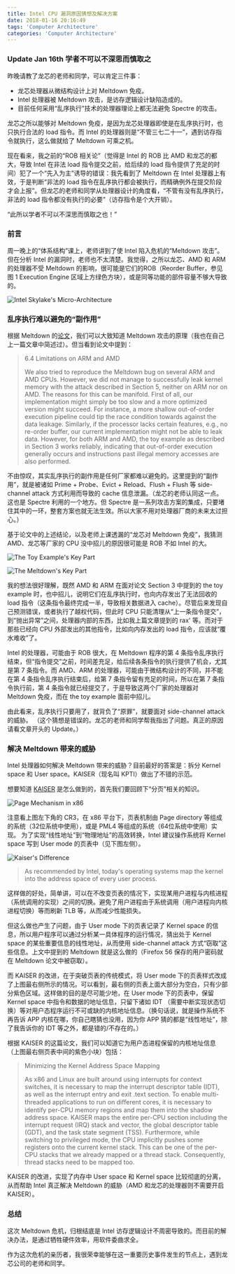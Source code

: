 ```yaml
---
title: Intel CPU 漏洞原因猜想及解决方案
date: 2018-01-16 20:16:49
tags: 'Computer Architecture'
categories: 'Computer Architecture'
---
```

### Update Jan 16th 学者不可以不深思而慎取之
昨晚请教了龙芯的老师和同学，可以肯定三件事：
+ 龙芯处理器从微结构设计上对 Meltdown 免疫。
+ Intel 处理器被 Meltdown 攻击，是访存逻辑设计缺陷造成的。
+ 目前任何采用“乱序执行”技术的处理器理论上都无法避免 Spectre 的攻击。
<!-- more -->

龙芯之所以能够对 Meltdown 免疫，是因为龙芯处理器即使是在乱序执行时，也只执行合法的 load 指令。而 Intel 的处理器则是“不管三七二十一”，遇到访存指令就执行，这么做就给了 Meltdown 可乘之机。

现在看来，我之前的“ROB 相关论”（觉得是 Intel 的 ROB 比 AMD 和龙芯的都大，导致 Intel 在非法 load 指令提交之前，给后续的 load 指令提供了充足的时间）犯了一个“先入为主”诱导的错误：我先看到了 Meltdown 在 Intel 处理器上有效，于是判断“非法的 load 指令在乱序执行都会被执行，而精确例外在提交阶段才会上报”。但龙芯的老师和同学从处理器设计的角度看，“不管有没有乱序执行，非法的 load 指令都没有执行的必要”（访存指令是个大开销）。

“此所以学者不可以不深思而慎取之也！”

### 前言
周一晚上的“体系结构”课上，老师讲到了使 Intel 陷入危机的“Meltdown 攻击”。但在分析 Intel 的漏洞时，老师也不太清楚。我觉得，之所以龙芯、AMD 和 ARM 的处理器不受 Meltdown 的影响，很可能是它们的ROB（Reorder Buffer，参见图 1 Execution Engine 区域上方绿色方块），或是同等功能的部件容量不够大导致的。

![Intel Skylake's Micro-Architecture](./deal-with-intel-meltdown/intel-skylake-microarchitecture.jpg "Intel Skylake's Micro-Architecture")

### 乱序执行难以避免的“副作用”
根据 Meltdown 的[论文](https://meltdownattack.com/)，我们可以大致知道 Meltdown 攻击的原理（我也在自己上一篇文章中简述过）。但当看到论文中提到：
> 6.4 Limitations on ARM and AMD
>
> We also tried to reproduce the Meltdown bug on several ARM and AMD CPUs. However, we did not manage to successfully leak kernel memory with the attack described in Section 5, neither on ARM nor on AMD. The reasons for this can be manifold. First of all, our implementation might simply be too slow and a more optimized version might succeed. For instance, a more shallow out-of-order execution pipeline could tip the race condition towards against the data leakage. Similarly, if the processor lacks certain features, e.g., no re-order buffer, our current implementation might not be able to leak data. However, for both ARM and AMD, the toy example as described in Section 3 works reliably, indicating that out-of-order execution generally occurs and instructions past illegal memory accesses are also performed.

不由惊叹，其实乱序执行的副作用是任何厂家都难以避免的。这里提到的“副作用”，就是被诸如 Prime + Probe、Evict + Reload、Flush + Flush 等 side-channel attack 方式利用而导致的 cache 信息泄漏。（龙芯的老师认同这一点。这也是 Spectre 利用的一个地方。但 Spectre 是一系列攻击方案的集成，只要堵住其中的一环，整套方案也就无法生效。所以大家不用对处理器厂商的未来太过担心。）

基于论文中的上述结论，以及老师上课透漏的“龙芯对 Meltdown 免疫”，我猜测 AMD、龙芯等厂家的 CPU 没中招儿的原因很可能是 ROB 不如 Intel 的大。

![The Toy Example's Key Part](./deal-with-intel-meltdown/the-toy-example-key-part.jpg "The Toy Example's Key Part")

![The Meltdown's Key Part](./deal-with-intel-meltdown/meltdown-source-code.jpg "The Meltdown's Key Part")

我的想法很好理解，既然 AMD 和 ARM 在面对论文 Section 3 中提到的 the toy example 时，也中招儿，说明它们在乱序执行时，也向内存发出了无法回收的 load 指令（这条指令最终完成一半，导致相关数据进入 cache）。尽管后来发现自己预测错误，或者执行了越权代码，但此时 CPU 只能清理从“上一条指令提交”，到“抛出异常”之间，处理器内部的东西，比如我上篇文章提到的 rax' 等。而对于那些已经向 CPU 外部发出的其他指令，比如向内存发出的 load 指令，应该就“覆水难收”了。

Intel 的处理器，可能由于 ROB 很大，在 Meltdown 程序的第 4 条指令乱序执行结束，但“指令提交”之前，时间差充足，给后续各条指令的执行提供了机会，尤其是第 7 条指令。而 AMD、ARM 的处理器，可能由于微结构设计的不同，并不能在第 4 条指令乱序执行结束后，给第 7 条指令留有充足的时间，所以在第 7 条指令执行前，第 4 条指令就已经提交了，于是导致这两个厂家的处理器对 Meltdown 免疫，而在 the toy example 面前中招儿。

由此看来，乱序执行只要用了，就背负了“原罪”，就要面对 side-channel attack 的威胁。
（这个猜想是错误的。龙芯的老师和同学帮我指出了问题。真正的原因请看文章开头的 Update。）

### 解决 Meltdown 带来的威胁
Intel 处理器如何解决 Meltdown 带来的威胁？目前最好的答案是：拆分 Kernel space 和 User space。KAISER（现名叫 KPTI）做出了不错的示范。

想要知道 [KAISER](https://link.zhihu.com/?target=https%3A//gruss.cc/files/kaiser.pdf) 是怎么做到的，首先我们要回顾下“分页”相关的知识。

![Page Mechanism in x86](./deal-with-intel-meltdown/page-mechanism-in-x86.jpg "Page Mechanism in x86")

注意看上图左下角的 CR3，在 x86 平台下，页表机制由 Page directory 等组成的系统（32位系统中使用），或是 PML4 等组成的系统（64位系统中使用）实现。
为了实现“线性地址”到“物理地址”的高效转换，Intel 建议操作系统将 Kernel space 写到 User mode 的页表中（见下图左侧）。

![Kaiser's Difference](./deal-with-intel-meltdown/kaiser-difference.jpg "Kaiser's Difference")

>As recommended by Intel, today's operating systems map the kernel into the address space of every user process.

这样做的好处，简单讲，可以在不改变页表的情况下，实现某用户进程与内核进程（系统调用的实现）之间的切换。避免了用户进程由于系统调用（用户进程向内核进程切换）等而刷新 TLB 等，从而减少性能损失。

但这么做也产生了问题，由于 User mode 下的页表记录了 Kernel space 的信息，所以用户程序可以通过分析某一具体程序的运行情况，猜出处于 Kernel space 的某些重要信息的线性地址，从而使用 side-channel attack 方式“窃取”这些信息。上文中提到的 Meltdown 就是这么做的（Firefox 56 保存的用户密码就在 Meltdown 论文中被窃取）。

而 KAISER 的改进，在于突破页表的传统模式，将 User mode 下的页表样式改成了上图最右侧所示的情况。可以看到，最右侧的页表上面大部分为空白，只有少部分紫色区域。这样做的目的是尽可能少地，在 User mode 下的页表中，保留 Kernel space 中指令和数据的地址信息，只留下诸如 IDT （需要中断实现状态切换）等对用户态程序运行不可或缺的内核地址信息。（换句话说，就是操作系统不再告诉 APP 内核在哪，你自己瞎猜也没用，因为你 APP 猜的都是“线性地址”，除了我告诉你的 IDT 等之外，都是错的/不存在的。）

根据 KAISER 的这篇论文，我们可以知道它为用户态进程保留的内核地址信息（上图最右侧页表中间的紫色小块）包括：
>Minimizing the Kernel Address Space Mapping
>
> As x86 and Linux are built around using interrupts for context switches, it is necessary to map the interrupt descriptor table (IDT), as well as the interrupt entry and exit .text section. To enable multi-threaded applications to run on diﬀerent cores, it is necessary to identify per-CPU memory regions and map them into the shadow address space. KAISER maps the entire per-CPU section including the interrupt request (IRQ) stack and vector, the global descriptor table (GDT), and the task state segment (TSS). Furthermore, while switching to privileged mode, the CPU implicitly pushes some registers onto the current kernel stack. This can be one of the per-CPU stacks that we already mapped or a thread stack. Consequently, thread stacks need to be mapped too.

KAISER 的改进，实现了内存中 User space 和 Kernel space 比较彻底的分离，从而帮助 Intel 真正解决 Meltdown 的威胁（AMD 和龙芯的处理器则不需要开启 KAISER）。

### 总结
这次 Meltdown 危机，归根结底是 Intel 访存逻辑设计不周密导致的。而目前的解决办法，是通过牺牲硬件效率，用软件委曲求全。

作为这次危机的亲历者，我很荣幸能够在这一重要历史事件发生的节点上，遇到龙芯公司的老师和同学。